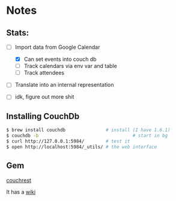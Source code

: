 Notes
=====

Stats:
------

- [ ] Import data from Google Calendar
  - [x] Can set events into couch db
  - [ ] Track calendars via env var and table
  - [ ] Track attendees
- [ ] Translate into an internal representation
- [ ] idk, figure out more shit


Installing CouchDb
------------------

```sh
$ brew install couchdb               # install (I have 1.6.1)
$ couchdb -b 					               # start in bg
$ curl http://127.0.0.1:5984/        # test it
$ open http://localhost:5984/_utils/ # the web interface
```

Gem
---

[couchrest](https://rubygems.org/gems/couchrest)

It has a [wiki](https://github.com/couchrest/couchrest/wiki)
